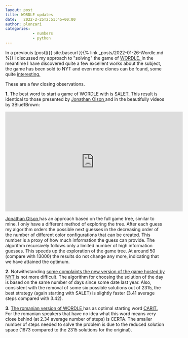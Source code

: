 ```yaml
---
layout: post
title: WORDLE updates
date:   2022-2-25T2:51:45+00:00
author: plonzari
categories: 
            - numbers
            - python
---
```


In a previouis [post]({{ site.baseurl }}{% link _posts/2022-01-26-Wordle.md %}) I discussed my approach to 
"solving" the game of <a href="https://www.powerlanguage.co.uk/wordle/"> WORDLE. </a> In the meantime 
I have discovered quite a few excellent works about the subject, the game has been sold to NYT and even 
more clones can be found, some quite  <a href="https://worldle.teuteuf.fr/">interesting.</a>

These are a few closing observations.

<!--more-->

**1.** The best word to start a game of WORDLE with is 
<a href="https://www.thefreedictionary.com/salet"> SALET. </a> This result is identical to
those presented by 
<a href="https://jonathanolson.net/wordle-solver/"> Jonathan Olson </a>
and in the beautifully videos by 3Blue1Brown:

<div style="text-align: center">
<iframe width="560" height="315" src="https://www.youtube.com/embed/fRed0Xmc2Wg" title="YouTube video player" frameborder="0" allow="accelerometer; autoplay; clipboard-write; encrypted-media; gyroscope; picture-in-picture" allowfullscreen></iframe>
</div>

<a href="https://jonathanolson.net/experiments/optimal-wordle-solutions"> Jonathan Olson </a> has an 
approach based on the full game tree, similar to mine. I only have a different method of
exploring the tree. After each guess my algorithm orders the possible next guesses in the decreasing 
order of the number of different color configurations that can be created. This number is a proxy of how much information 
the guess can provide.
The algorithm recursively follows only a limited number of high information guesses. This speeds up the 
exploration of the game tree. At around 50 (compare with 13000)  the results do not change any more,
indicating that we have attained the optimum.

**2.**  Notwithstanding <a href="https://mashable.com/article/wordle-harder-new-york-times">
some complaints </a> 
<a href="https://www.nytimes.com/games/wordle/index.html"> the new version of the game hosted
by NYT </a> is not more difficult. The algorithm for choosing the solution of the day is based on
the same number of days since some date last year. Also, consistent with the removal of some six possible
solutions out of 2315, the best strategy (again starting with SALET) is slightly faster (3.41 average steps
compared with 3.42).

**3.**
<a href="https://sirb.net/2022/general/am-actualizat-wordle-ro/"> The romanian version of WORDLE </a>
has as optimal starting word 
<a href="https://dexonline.ro/definitie/c%C4%83rit"> CARIT. </a>
For the romanian speakers that have no idea what this word means 
very close behind (at 2.34 average number of steps) is CERTA. The smaller number of steps needed to solve
the problem is due to the reduced solution space (1673 compared to the 2315 solutions for the original).






